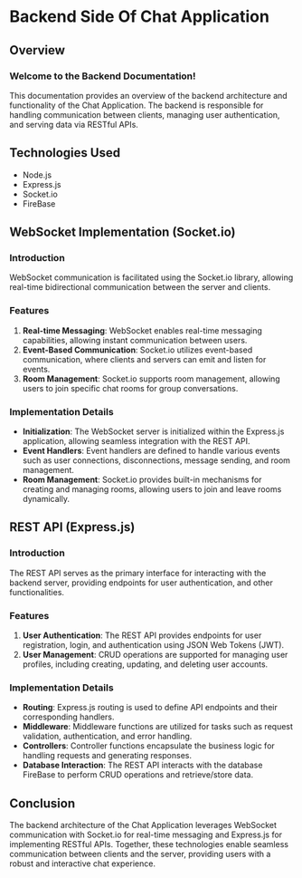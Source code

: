 # Backend Side Of Chat Application 

## Overview

### Welcome to the Backend Documentation!

This documentation provides an overview of the backend architecture and functionality of the Chat Application. The backend is responsible for handling communication between clients, managing user authentication, and serving data via RESTful APIs.

## Technologies Used

- Node.js
- Express.js
- Socket.io
- FireBase

## WebSocket Implementation (Socket.io)

### Introduction

WebSocket communication is facilitated using the Socket.io library, allowing real-time bidirectional communication between the server and clients.

### Features

1. **Real-time Messaging**: WebSocket enables real-time messaging capabilities, allowing instant communication between users.
2. **Event-Based Communication**: Socket.io utilizes event-based communication, where clients and servers can emit and listen for events.
3. **Room Management**: Socket.io supports room management, allowing users to join specific chat rooms for group conversations.

### Implementation Details

- **Initialization**: The WebSocket server is initialized within the Express.js application, allowing seamless integration with the REST API.
- **Event Handlers**: Event handlers are defined to handle various events such as user connections, disconnections, message sending, and room management.
- **Room Management**: Socket.io provides built-in mechanisms for creating and managing rooms, allowing users to join and leave rooms dynamically.

## REST API (Express.js)

### Introduction

The REST API serves as the primary interface for interacting with the backend server, providing endpoints for user authentication, and other functionalities.

### Features

1. **User Authentication**: The REST API provides endpoints for user registration, login, and authentication using JSON Web Tokens (JWT).
3. **User Management**: CRUD operations are supported for managing user profiles, including creating, updating, and deleting user accounts.

### Implementation Details

- **Routing**: Express.js routing is used to define API endpoints and their corresponding handlers.
- **Middleware**: Middleware functions are utilized for tasks such as request validation, authentication, and error handling.
- **Controllers**: Controller functions encapsulate the business logic for handling requests and generating responses.
- **Database Interaction**: The REST API interacts with the database FireBase to perform CRUD operations and retrieve/store data.

## Conclusion

The backend architecture of the Chat Application leverages WebSocket communication with Socket.io for real-time messaging and Express.js for implementing RESTful APIs. Together, these technologies enable seamless communication between clients and the server, providing users with a robust and interactive chat experience.
